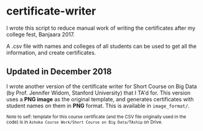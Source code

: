# certificate-writer

I wrote this script to reduce manual work of writing the certificates after my college fest, Banjaara 2017.

A .csv file with names and colleges of all students can be used to get all the information, and create certificates.

## Updated in December 2018

I wrote another version of the certificate writer for Short Course on Big Data (by Prof. Jennifer Widom, Stanford University) that I TA'd for. This version uses a **PNG image** as the original template, and generates certificates with student names on them in **PNG** format. This is available in ``image_format/``.

<small>Note to self: template for this course certificate (and the CSV file originally used in the code) is in ``Ashoka Course Work/Short Course on Big Data/TAship`` on Drive.</small>